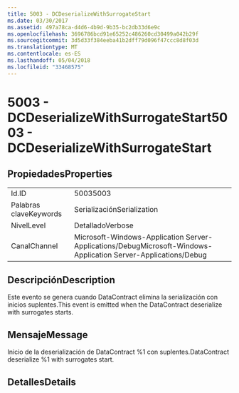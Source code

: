 ```yaml
---
title: 5003 - DCDeserializeWithSurrogateStart
ms.date: 03/30/2017
ms.assetid: 497a78ca-d4d6-4b9d-9b35-bc2db33d6e9c
ms.openlocfilehash: 3696786bcd91e65252c486260cd30499a042b29f
ms.sourcegitcommit: 3d5d33f384eeba41b2dff79d096f47ccc8d8f03d
ms.translationtype: MT
ms.contentlocale: es-ES
ms.lasthandoff: 05/04/2018
ms.locfileid: "33468575"
---
```

# <a name="5003---dcdeserializewithsurrogatestart"></a><span data-ttu-id="0ed02-102">5003 - DCDeserializeWithSurrogateStart</span><span class="sxs-lookup"><span data-stu-id="0ed02-102">5003 - DCDeserializeWithSurrogateStart</span></span>
## <a name="properties"></a><span data-ttu-id="0ed02-103">Propiedades</span><span class="sxs-lookup"><span data-stu-id="0ed02-103">Properties</span></span>  
  
|||  
|-|-|  
|<span data-ttu-id="0ed02-104">Id.</span><span class="sxs-lookup"><span data-stu-id="0ed02-104">ID</span></span>|<span data-ttu-id="0ed02-105">5003</span><span class="sxs-lookup"><span data-stu-id="0ed02-105">5003</span></span>|  
|<span data-ttu-id="0ed02-106">Palabras clave</span><span class="sxs-lookup"><span data-stu-id="0ed02-106">Keywords</span></span>|<span data-ttu-id="0ed02-107">Serialización</span><span class="sxs-lookup"><span data-stu-id="0ed02-107">Serialization</span></span>|  
|<span data-ttu-id="0ed02-108">Nivel</span><span class="sxs-lookup"><span data-stu-id="0ed02-108">Level</span></span>|<span data-ttu-id="0ed02-109">Detallado</span><span class="sxs-lookup"><span data-stu-id="0ed02-109">Verbose</span></span>|  
|<span data-ttu-id="0ed02-110">Canal</span><span class="sxs-lookup"><span data-stu-id="0ed02-110">Channel</span></span>|<span data-ttu-id="0ed02-111">Microsoft-Windows-Application Server-Applications/Debug</span><span class="sxs-lookup"><span data-stu-id="0ed02-111">Microsoft-Windows-Application Server-Applications/Debug</span></span>|  
  
## <a name="description"></a><span data-ttu-id="0ed02-112">Descripción</span><span class="sxs-lookup"><span data-stu-id="0ed02-112">Description</span></span>  
 <span data-ttu-id="0ed02-113">Este evento se genera cuando DataContract elimina la serialización con inicios suplentes.</span><span class="sxs-lookup"><span data-stu-id="0ed02-113">This event is emitted when the DataContract deserialize with surrogates starts.</span></span>  
  
## <a name="message"></a><span data-ttu-id="0ed02-114">Mensaje</span><span class="sxs-lookup"><span data-stu-id="0ed02-114">Message</span></span>  
 <span data-ttu-id="0ed02-115">Inicio de la deserialización de DataContract %1 con suplentes.</span><span class="sxs-lookup"><span data-stu-id="0ed02-115">DataContract deserialize %1 with surrogates start.</span></span>  
  
## <a name="details"></a><span data-ttu-id="0ed02-116">Detalles</span><span class="sxs-lookup"><span data-stu-id="0ed02-116">Details</span></span>
